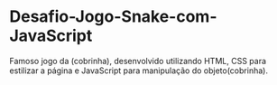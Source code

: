 # Desafio-Jogo-Snake-com-JavaScript

Famoso jogo da (cobrinha), desenvolvido utilizando HTML, CSS para estilizar a página e JavaScript para manipulação do objeto(cobrinha).
